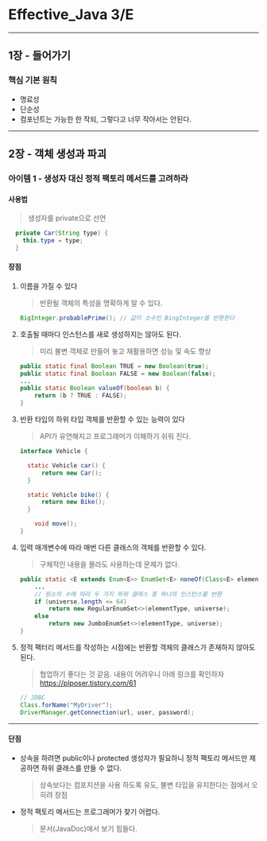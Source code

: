 # Effective_Java 3/E

---
## 1장 - 들어가기

### 핵심 기본 원칙

- 명료성
- 단순성
- 컴포넌트는 가능한 한 작되, 그렇다고 너무 작아서는 안된다.

---

## 2장 - 객체 생성과 파괴
### 아이템 1 - 생성자 대신 정적 팩토리 메서드를 고려하라

#### 사용법

> 생성자를 private으로 선언
```java
  private Car(String type) {
    this.type = type;
  }
```
#### 장점
1. 이름을 가질 수 있다
    > 반환될 객체의 특성을 명확하게 알 수 있다.
    ```java
    BigInteger.probablePrime(); // 값이 소수인 BingInteger를 반환한다
    ```
   
2. 호출될 때마다 인스턴스를 새로 생성하지는 않아도 된다.
    >  미리 불변 객체로 만들어 놓고 재활용하면 성능 및 속도 향상
    ```java
   public static final Boolean TRUE = new Boolean(true);
   public static final Boolean FALSE = new Boolean(false);
   ...
   public static Boolean valueOf(boolean b) {
        return (b ? TRUE : FALSE);
    }
    ```
   
3. 반환 타입의 하위 타입 객체를 반환할 수 있는 능력이 있다
    > API가 유연해지고 프로그래머가 이해하기 쉬워 진다.
    ```java
    interface Vehicle {
    
      static Vehicle car() {
          return new Car();
      }
    
      static Vehicle bike() {
          return new Bike();
      }
    
        void move();
    }
    ```
   
4. 입력 매개변수에 따라 매번 다른 클래스의 객체를 반환할 수 있다.
    > 구체적인 내용을 몰라도 사용하는데 문제가 없다.
    ```java
    public static <E extends Enum<E>> EnumSet<E> noneOf(Class<E> elementType) {
        ...
        // 원소의 수에 따라 두 가지 하위 클래스 중 하나의 인스턴스를 반환
        if (universe.length <= 64)
            return new RegularEnumSet<>(elementType, universe);
        else
            return new JumboEnumSet<>(elementType, universe);
    }
    ```
   
5. 정적 팩터리 메서드를 작성하는 시점에는 반환할 객체의 클래스가 존재하지 않아도 된다.
    > 협업하기 좋다는 것 같음. 내용이 어려우니 아래 링크를 확인하자
   <br> https://plposer.tistory.com/61

    ```java
    // JDBC 
    Class.forName("MyDriver");
    DriverManager.getConnection(url, user, password);
    ```

---

#### 단점
  - 상속을 하려면 public이나 protected 생성자가 필요하니 정적 팩토리 메서드만 제공하면 하위 클래스를 만들 수 없다.
    >   상속보다는 컴포지션을 사용 하도록 유도, 불변 타입을 유지한다는 점에서 오히려 장점
  - 정적 팩토리 메서드는 프로그래머가 찾기 어렵다.
    >   문서(JavaDoc)에서 보기 힘들다.
